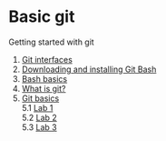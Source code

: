 # Basic git 

Getting started with git

1. [Git interfaces](files/git-interfaces.md)
2. [Downloading and installing Git Bash](files/downloading.md)
3. [Bash basics](files/bash-basics.md)
4. [What is git?](files/what-is-git.md)
5. [Git basics](files/git-basics.md)  
5.1 [Lab 1](files/lab1.md)  
5.2 [Lab 2](files/lab2.md)  
5.3 [Lab 3](files/lab3.md)  
